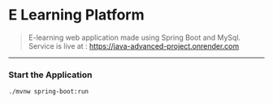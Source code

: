 # E Learning Platform

> E-learning web application made using Spring Boot and MySql.
> Service is live at : https://java-advanced-project.onrender.com
> 

---

### Start the Application
```shell
./mvnw spring-boot:run
```

